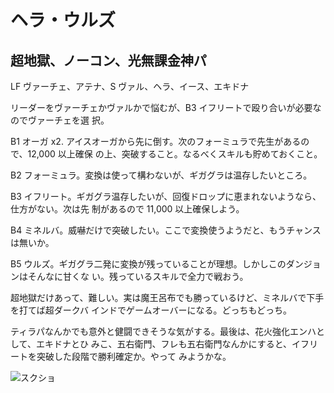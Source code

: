 # ヘラ・ウルズ

## 超地獄、ノーコン、光無課金神パ

LF ヴァーチェ、アテナ、S ヴァル、ヘラ、イース、エキドナ

リーダーをヴァーチェかヴァルかで悩むが、B3 イフリートで殴り合いが必要なのでヴァーチェを選
択。

B1 オーガ x2. アイスオーガから先に倒す。次のフォーミュラで先生があるので、12,000 以上確保
の上、突破すること。なるべくスキルも貯めておくこと。

B2 フォーミュラ。変換は使って構わないが、ギガグラは温存したいところ。

B3 イフリート。ギガグラ温存したいが、回復ドロップに恵まれないようなら、仕方がない。次は先
制があるので 11,000 以上確保しよう。

B4 ミネルバ。威嚇だけで突破したい。ここで変換使うようだと、もうチャンスは無いか。

B5 ウルズ。ギガグラ二発に変換が残っていることが理想。しかしこのダンジョンはそんなに甘くな
い。残っているスキルで全力で戦おう。

超地獄だけあって、難しい。実は魔王呂布でも勝っているけど、ミネルバで下手を打てば超ダークバ
インドでゲームオーバーになる。どっちもどっち。

ティラパなんかでも意外と健闘できそうな気がする。最後は、花火強化エンハとして、エキドナとひ
みこ、五右衛門、フレも五右衛門なんかにすると、イフリートを突破した段階で勝利確定か。やって
みようかな。

![スクショ](http://i.imgur.com/hNqIob8l.jpg)

<!-- vim: set tw=90 filetype=markdown : -->

